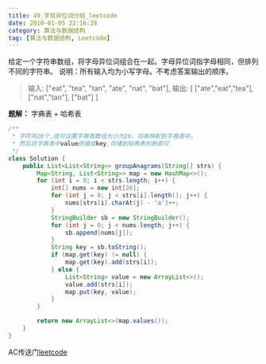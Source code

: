 ```yaml
---
title: 49_字母异位词分组_leetcode
date: 2010-01-05 22:16:28
category: 算法与数据结构
tag: [算法与数据结构, Leetcode]
---
```


给定一个字符串数组，将字母异位词组合在一起。字母异位词指字母相同，但排列不同的字符串。
说明：所有输入均为小写字母。不考虑答案输出的顺序。

>输入: ["eat", "tea", "tan", "ate", "nat", "bat"],
输出:
[
  ["ate","eat","tea"],
  ["nat","tan"],
  ["bat"]
]

**题解：**  字典表 + 哈希表

```java
/**
 * 字符共26个,故可设置字典表数组大小为26，将串映射到字典表中，
 * 然后将字典表中value拼接成key,存储到哈希表判断即可
 */
class Solution {
    public List<List<String>> groupAnagrams(String[] strs) {
        Map<String, List<String>> map = new HashMap<>();
        for (int i = 0; i < strs.length; i++) {
            int[] nums = new int[26];
            for (int j = 0; j < strs[i].length(); j++) {
                nums[strs[i].charAt(j) - 'a']++;
            }
            StringBuilder sb = new StringBuilder();
            for (int j = 0; j < nums.length; j++) {
                sb.append(nums[j]);
            }
            String key = sb.toString();
            if (map.get(key) != null) {
                map.get(key).add(strs[i]);
            } else {
                List<String> value = new ArrayList<>();
                value.add(strs[i]);
                map.put(key, value);
            }
        }

        return new ArrayList<>(map.values());
    }
}
```

AC传送门[leetcode](https://leetcode-cn.com/problems/group-anagrams/)